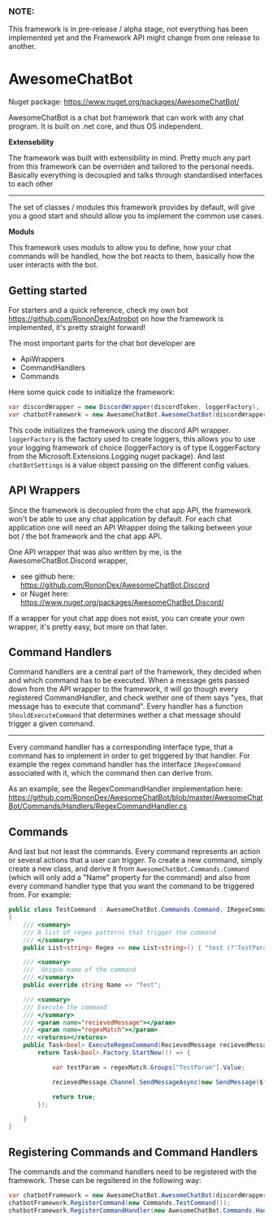 ### NOTE:
This framework is in pre-release / alpha stage, not everything has been implemented yet and the Framework API might change from one release to another.

# AwesomeChatBot

Nuget package: https://www.nuget.org/packages/AwesomeChatBot/

AwesomeChatBot is a chat bot framework that can work with any chat program.
It is built on .net core, and thus OS independent.

**Extensebility**


The framework was built with extensibility in mind. Pretty much any part from this framework can be overriden and tailored to the personal needs. Basically everything is decoupled and talks through standardised interfaces to each other 
____________________________________

The set of classes / modules this framework provides by default, will give you a good start and should allow you to implement the common use cases.

**Moduls**


This framework uses moduls to allow you to define, how your chat commands will be handled, how the bot reacts to them, basically how the user interacts with the bot.

## Getting started
For starters and a quick reference, check my own bot https://github.com/RononDex/Astrobot on how the framework is implemented, it's pretty straight forward!

The most important parts for the chat bot developer are
 - ApiWrappers
 - CommandHandlers
 - Commands

 Here some quick code to initialize the framework:
 ```csharp
var discordWrapper = new DiscordWrapper(discordToken, loggerFactory);
var chatbotFramework = new AwesomeChatBot.AwesomeChatBot(discordWrapper, loggerFactory, chatbotSettings);
```

This code initializes the framework using the discord API wrapper. `loggerFactory` is the factory used to create loggers, this allows you to use your logging framework of choice (loggerFactory is of type ILoggerFactory from the Microsoft.Extensions.Logging nuget package).
And last `chatBotSettings` is a value object passing on the different config values.

## API Wrappers
Since the framework is decoupled from the chat app API, the framework won't be able to use any chat application by default. For each chat application one will need an API Wrapper doing the talking between your bot / the bot framework and the chat app API.

One API wrapper that was also written by me, is the AwesomeChatBot.Discord wrapper, 
 - see github here: https://github.com/RononDex/AwesomeChatBot.Discord
 - or Nuget here: https://www.nuget.org/packages/AwesomeChatBot.Discord/

If a wrapper for yout chat app does not exist, you can create your own wrapper, it's pretty easy, but more on that later.

## Command Handlers
Command handlers are a central part of the framework, they decided when and which command has to be executed. When a message gets passed down from the API wrapper to the framework, it will go though every registered CommandHandler, and check wether one of them says "yes, that message has to execute that command". Every handler has a function `ShouldExecuteCommand` that determines wether a chat message should trigger a given command.
_____________________
Every command handler has a corresponding interface type, that a command has to implement in order to get triggered by that handler. For example the regex command handler has the interface `IRegexCommand` associated with it, which the command then can derive from.

As an example, see the RegexCommandHandler implementation here:
https://github.com/RononDex/AwesomeChatBot/blob/master/AwesomeChatBot/Commands/Handlers/RegexCommandHandler.cs

## Commands
And last but not least the commands. Every command represents an action or several actions that a user can trigger. To create a new command, simply create a new class, and derive it from `AwesomeChatBot.Commands.Command` (which will only add a "Name" property for the command) and also from every command handler type that you want the command to be triggered from. For example:
```csharp
public class TestCommand : AwesomeChatBot.Commands.Command, IRegexCommand
{
    /// <summary>
    /// A list of regex patterns that trigger the command
    /// </summary>
    public List<string> Regex => new List<string>() { "test (?'TestParam'.*\\w)" };

    /// <summary>
    ///  Unique name of the command
    /// </summary>
    public override string Name => "Test";

    /// <summary>
    /// Execute the command
    /// </summary>
    /// <param name="recievedMessage"></param>
    /// <param name="regexMatch"></param>
    /// <returns></returns>
    public Task<bool> ExecuteRegexCommand(RecievedMessage recievedMessage, Match regexMatch) {
        return Task<bool>.Factory.StartNew(() => {

            var testParam = regexMatch.Groups["TestParam"].Value;

            recievedMessage.Channel.SendMessageAsync(new SendMessage($"IT'S WORKING!!! You entered {testParam}")).Wait();

            return true;
        });

    }
}
```

## Registering Commands and Command Handlers
The commands and the command handlers need to be registered with the framework. These can be regsitered in the following way:
```csharp
var chatbotFramework = new AwesomeChatBot.AwesomeChatBot(discordWrapper, loggerFactory, chatbotSettings);
chatbotFramework.RegisterCommand(new Commands.TestCommand());
chatbotFramework.RegisterCommandHandler(new AwesomeChatBot.Commands.Handlers.RegexCommandHandler());
```